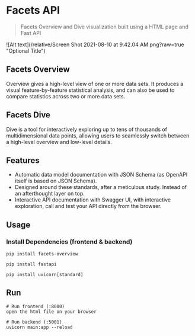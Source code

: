 # Facets API

> Facets Overview and Dive visualization built using a HTML page and Fast API

![Alt text](/relative/Screen Shot 2021-08-10 at 9.42.04 AM.png?raw=true "Optional Title")

## Facets Overview
Overview gives a high-level view of one or more data sets. It produces a visual feature-by-feature statistical analysis, and can also be used to compare statistics across two or more data sets. 

## Facets Dive
Dive is a tool for interactively exploring up to tens of thousands of multidimensional data points, allowing users to seamlessly switch between a high-level overview and low-level details.

## Features

- Automatic data model documentation with JSON Schema (as OpenAPI itself is based on JSON Schema).
- Designed around these standards, after a meticulous study. Instead of an afterthought layer on top.
- Interactive API documentation with Swagger UI, with interactive exploration, call and test your API directly from the browser.


## Usage


### Install Dependencies (frontend & backend)

```
pip install facets-overview

pip install fastapi

pip install uvicorn[standard]
```

## Run

```
# Run frontend (:8000) 
open the html file on your browser

# Run backend (:5001)
uvicorn main:app --reload
```